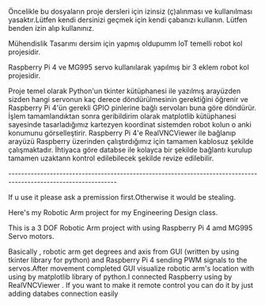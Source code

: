 Öncelikle bu dosyaların proje dersleri için izinsiz (ç)alınması ve kullanılması yasaktır.Lütfen kendi dersinizi geçmek için kendi çabanızı kullanın. Lütfen benden izin alıp kullanınız.

Mühendislik Tasarımı dersim için yapmış oldupumm IoT temelli robot kol projesidir.

Raspberry Pi 4 ve MG995 servo kullanılarak yapılmış bir 3 eklem robot kol projesidir.

Proje temel olarak Python'un tkinter kütüphanesi ile yazılmış arayüzden sizden hangi servonun kaç derece döndürülmesinin gerektiğini öğrenir ve Raspberry Pi 4'ün gerekli GPIO pinlerine bağlı servoları buna göre döndürür. İşlem tamamlandıktan sonra geribildirim olarak matplotlib kütüphanesi sayesinde tasarladığımız kartezyen koordinat sistemden robot kolun o anki konumunu görselleştirir. Raspberry Pi 4'e RealVNCViewer ile bağlanıp arayüzü Raspberry üzerinden çalıştırdığımız için tamamen kablosuz şekilde çalışmaktadır. İhtiyaca göre databse ile kolayca bir şekilde bağlantı kurulup tamamen uzaktann kontrol edilebilecek şekilde revize edilebilir.

*----------------------------------------------------------------------------------------------------------------*

If u use it please ask a premission first.Otherwise it would be stealing.

Here's my Robotic Arm project for my Engineering Design class.

This is a 3 DOF Robotic Arm project with using Raspberry Pi 4 amd MG995 Servo motors.

Basically , robotic arm get degrees and axis from GUI (written by using tkinter library for python) and Raspberry Pi 4 sending PWM signals to the servos.After movement completed GUI visualize robotic arm's location with using by matplotlib library of python.I connected Raspberry using by RealVNCViewer . If you want to make it remote control you can do it by just adding databes connection easily
